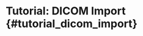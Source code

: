 Tutorial: DICOM Import {#tutorial_dicom_import}
===========================================================
